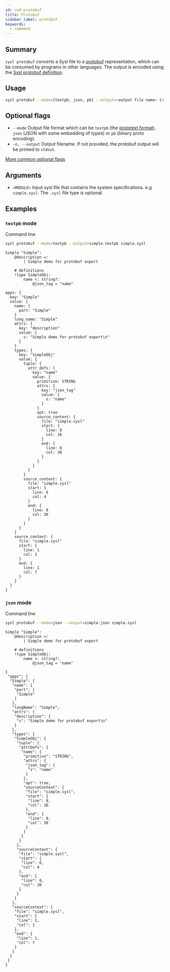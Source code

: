 ```yaml
---
id: cmd-protobuf
title: Protobuf
sidebar_label: protobuf
keywords:
  - command
---
```


## Summary

`sysl protobuf` converts a Sysl file to a [protobuf](https://developers.google.com/protocol-buffers) representation, which can be consumed by programs in other languages. The output is encoded using the [Sysl protobuf definition](https://github.com/anz-bank/sysl/blob/master/pkg/sysl/sysl.proto).

## Usage

```bash
sysl protobuf --mode=[textpb, json, pb] --output=<output file name> [<flags>]
```

## Optional flags

- `--mode` Output file format which can be `textpb` (the [prototext format](https://pkg.go.dev/google.golang.org/protobuf/encoding/prototext?tab=doc)), `json` (JSON with some embedding of types) or `pb` (binary proto encoding).
- `-o, --output` Output filename. If not provided, the protobuf output will be printed to `stdout`.

[More common optional flags](common-flags.md)

## Arguments

- `<MODULE>` Input sysl file that contains the system specifications. e.g `simple.sysl`. The `.sysl` file type is optional.

## Examples

### `textpb` mode

Command line

```bash
sysl protobuf --mode=textpb --output=simple.textpb simple.sysl
```

```sysl title="Input Sysl file: simple.sysl"
Simple "Simple":
    @description =:
        | Simple demo for protobuf export

    # definitions
    !type SimpleObj:
        name <: string?:
            @json_tag = "name"
```

```sysl title="Output textpb file: simple.textpb"
apps: {
  key: "Simple"
  value: {
    name: {
      part: "Simple"
    }
    long_name: "Simple"
    attrs: {
      key: "description"
      value: {
        s: "Simple demo for protobuf export\n"
      }
    }
    types: {
      key: "SimpleObj"
      value: {
        tuple: {
          attr_defs: {
            key: "name"
            value: {
              primitive: STRING
              attrs: {
                key: "json_tag"
                value: {
                  s: "name"
                }
              }
              opt: true
              source_context: {
                file: "simple.sysl"
                start: {
                  line: 8
                  col: 16
                }
                end: {
                  line: 8
                  col: 30
                }
              }
            }
          }
        }
        source_context: {
          file: "simple.sysl"
          start: {
            line: 6
            col: 4
          }
          end: {
            line: 8
            col: 30
          }
        }
      }
    }
    source_context: {
      file: "simple.sysl"
      start: {
        line: 1
        col: 1
      }
      end: {
        line: 1
        col: 7
      }
    }
  }
}
```

### `json` mode

Command line

```bash
sysl protobuf --mode=json --output=simple.json simple.sysl
```

```sysl title="Input Sysl file: simple.sysl"
Simple "Simple":
    @description =:
        | Simple demo for protobuf export

    # definitions
    !type SimpleObj:
        name <: string?:
            @json_tag = "name"
```

```sysl title="Output json file: simple.json"
{
 "apps": {
  "Simple": {
   "name": {
    "part": [
     "Simple"
    ]
   },
   "longName": "Simple",
   "attrs": {
    "description": {
     "s": "Simple demo for protobuf export\n"
    }
   },
   "types": {
    "SimpleObj": {
     "tuple": {
      "attrDefs": {
       "name": {
        "primitive": "STRING",
        "attrs": {
         "json_tag": {
          "s": "name"
         }
        },
        "opt": true,
        "sourceContext": {
         "file": "simple.sysl",
         "start": {
          "line": 8,
          "col": 16
         },
         "end": {
          "line": 8,
          "col": 30
         }
        }
       }
      }
     },
     "sourceContext": {
      "file": "simple.sysl",
      "start": {
       "line": 6,
       "col": 4
      },
      "end": {
       "line": 8,
       "col": 30
      }
     }
    }
   },
   "sourceContext": {
    "file": "simple.sysl",
    "start": {
     "line": 1,
     "col": 1
    },
    "end": {
     "line": 1,
     "col": 7
    }
   }
  }
 }
}
```
